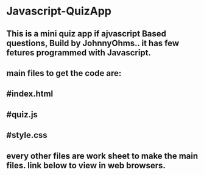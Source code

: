 # Javascript-QuizApp
This is a mini quiz app if ajvascript Based questions, Build by JohnnyOhms..
it has few fetures programmed with Javascript.
--------------------------------------------------------
main files to get the code are:
--------------------------------------------------------
#index.html
-----------------------------------------------------
#quiz.js
----------------------------------------------------------
#style.css
---------------------------------------------------------------
every other files are work sheet to make the main files.
link below to view in web browsers.
------------------------------------------------------------

